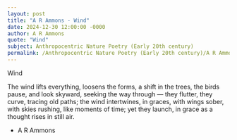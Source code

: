 ```yaml
---
layout: post
title: "A R Ammons - Wind"
date: 2024-12-30 12:00:00 -0000
author: A R Ammons
quote: "Wind"
subject: Anthropocentric Nature Poetry (Early 20th century)
permalink: /Anthropocentric Nature Poetry (Early 20th century)/A R Ammons/A R Ammons - Wind
---
```


Wind

The wind lifts everything,
  loosens the forms,
  a shift in the trees,
  the birds pause,
  and look skyward,
seeking the way through —
  they flutter, they curve,
  tracing old paths; 
the wind intertwines,
  in graces, with wings sober,
  with skies rushing,
like moments of time;
yet they launch,
  in grace as a thought
  rises in still air.

- A R Ammons
